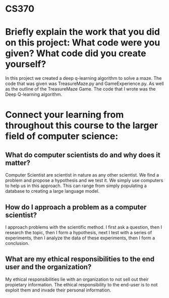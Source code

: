# CS370

# Briefly explain the work that you did on this project: What code were you given? What code did you create yourself?
In this project we created a deep q-learning algorithm to solve a maze. The code that was given was TreasureMaze.py and GameExperience.py. As well as the outline of the TreasureMaze Game. The code that I wrote was the Deep Q-learning algorithm. 

# Connect your learning from throughout this course to the larger field of computer science:
## What do computer scientists do and why does it matter?
Computer Scientist are scientist in nature as any other scientist. We find a problem and propose a hypothesis and we test it. We simply use computers to help us in this approach. This can range from simply populating a database to creating a large language model.

## How do I approach a problem as a computer scientist?
I approach problems with the scientific method. I first ask a question, then I research the topic, then I form a hypothesis, next I test with a series of experiments, then I analyze the data of these experiments, then I form a conclusion. 

## What are my ethical responsibilities to the end user and the organization?
My ethical responsibilities lie with an organization to not sell out their propietary information. The ethical responsibility to the end-user is to not exploit them and invade their personal information.
